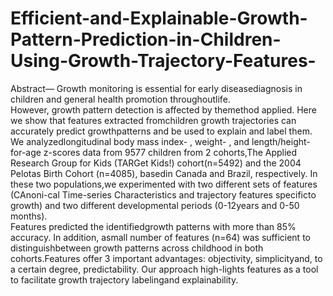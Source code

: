 # Efficient-and-Explainable-Growth-Pattern-Prediction-in-Children-Using-Growth-Trajectory-Features-

Abstract— Growth monitoring is essential for early diseasediagnosis in children and general health promotion throughoutlife.  
However,  growth  pattern  detection  is  affected  by  themethod  applied.  Here  we  show  that  features  extracted  fromchildren  growth  trajectories  can  accurately  predict  growthpatterns and be used to explain and label them. 
We analyzedlongitudinal  body  mass  index-  ,  weight-  ,  and  length/height-for-age  z-scores  data  from  9577  children  from  2  cohorts,The Applied Research Group for Kids (TARGet Kids!) cohort(n=5492) and the 2004 Pelotas Birth Cohort (n=4085), basedin  Canada  and  Brazil,  respectively.  In  these  two  populations,we experimented with two different sets of features (CAnoni-cal Time-series Characteristics and trajectory features specificto  growth)  and  two  different  developmental  periods  (0-12years  and  0-50  months).  
Features  predicted  the  identifiedgrowth patterns with more than 85% accuracy. In addition, asmall number of features (n=64) was sufficient to distinguishbetween  growth  patterns  across  childhood  in  both  cohorts.Features  offer  3  important  advantages:  objectivity,  simplicityand,  to  a  certain  degree,  predictability.  Our  approach  high-lights features as a tool to facilitate growth trajectory labelingand explainability.
